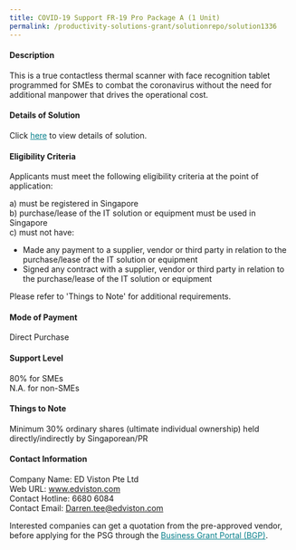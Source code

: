```yaml
---
title: COVID-19 Support FR-19 Pro Package A (1 Unit)
permalink: /productivity-solutions-grant/solutionrepo/solution1336
---
```


#### Description

This is a true contactless thermal scanner with face recognition tablet programmed for SMEs to combat the coronavirus without the need for additional manpower that drives the operational cost. 

#### Details of Solution

Click <a href='https://govassist.gobusiness.gov.sg/images/psg/Desensitised_EDviston_Annex_3_Part_1.pdf' style='color:#037e8a'>here</a> to view details of solution.

#### Eligibility Criteria

Applicants must meet the following eligibility criteria at the point of application:

a) must be registered in Singapore <br>
b) purchase/lease of the IT solution or equipment must be used in Singapore <br>
c) must not have:
- Made any payment to a supplier, vendor or third party in relation to the purchase/lease of the IT solution or equipment
- Signed any contract with a supplier, vendor or third party in relation to the purchase/lease of the IT solution or equipment

Please refer to 'Things to Note' for additional requirements.

#### Mode of Payment
Direct Purchase

#### Support Level
80% for SMEs <br>
N.A. for non-SMEs

#### Things to Note
Minimum 30% ordinary shares (ultimate individual ownership) held directly/indirectly by Singaporean/PR

#### Contact Information
Company Name: ED Viston Pte Ltd<br>Web URL: www.edviston.com<br>Contact Hotline: 6680 6084 <br>Contact Email: Darren.tee@edviston.com

Interested companies can get a quotation from the pre-approved vendor, before applying for the PSG through the <a target='_blank' style='color:#037e8a' href='https://www.businessgrants.gov.sg/'>Business Grant Portal (BGP)</a>.
